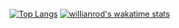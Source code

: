 [![Top Langs](https://github-readme-stats.vercel.app/api/top-langs/?username=1dxrpz&layout=compact)](https://github.com/1dxrpz/github-readme-stats)
[![willianrod's wakatime stats](https://github-readme-stats.vercel.app/api/wakatime?username=1dxrpz&layout=compact)](https://github.com/1dxrpz/github-readme-stats)
